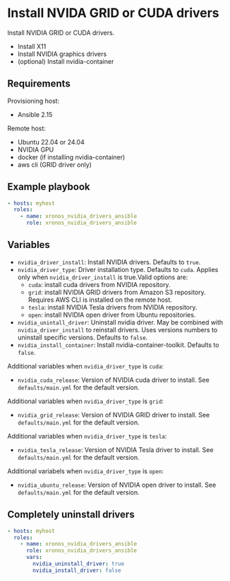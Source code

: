 # Install NVIDA GRID or CUDA drivers

Install NVIDIA GRID or CUDA drivers.

- Install X11
- Install NVIDIA graphics drivers
- (optional) Install nvidia-container

## Requirements

Provisioning host:

- Ansible 2.15

Remote host:

- Ubuntu 22.04 or 24.04
- NVIDIA GPU
- docker (if installing nvidia-container)
- aws cli (GRID driver only)

## Example playbook

```yaml
- hosts: myhost
  roles:
    - name: xronos_nvidia_drivers_ansible
      role: xronos_nvidia_drivers_ansible
```

## Variables

- `nvidia_driver_install`: Install NVIDIA drivers. Defaults to `true`.
- `nvidia_driver_type`: Driver installation type. Defaults to `cuda`. Applies only when `nvidia_driver_install` is true.Valid options are:
  - `cuda`: install cuda drivers from NVIDIA repository.
  - `grid`: install NVIDIA GRID drivers from Amazon S3 repository. Requires AWS CLI is installed on the remote host.
  - `tesla`: install NVIDIA Tesla drivers from NVIDIA repository.
  - `open`: install NVIDIA open driver from Ubuntu repositories.
- `nvidia_unintall_driver`: Uninstall nvidia driver. May be combined with `nvidia_driver_install` to reinstall drivers. Uses versions numbers to uninstall specific versions. Defaults to `false`.
- `nvidia_install_container`: Install nvidia-container-toolkit. Defaults to `false`.

Additional variables when `nvidia_driver_type` is `cuda`:
- `nvidia_cuda_release`: Version of NVIDIA cuda driver to install. See `defaults/main.yml` for the default version.

Additional variables when `nvidia_driver_type` is `grid`:
- `nvidia_grid_release`: Version of NVIDIA GRID driver to install. See `defaults/main.yml` for the default version.

Additional variables when `nvidia_driver_type` is `tesla`:
- `nvidia_tesla_release`: Version of NVIDIA Tesla driver to install. See `defaults/main.yml` for the default version.

Additional variabels when `nvidia_driver_type` is `open`:
- `nvidia_ubuntu_release`: Version of NVIDIA open driver to install. See `defaults/main.yml` for the default version.

## Completely uninstall drivers

```yaml
- hosts: myhost
  roles:
    - name: xronos_nvidia_drivers_ansible
      role: xronos_nvidia_drivers_ansible
      vars:
        nvidia_uninstall_driver: true
        nvidia_install_driver: false
```
